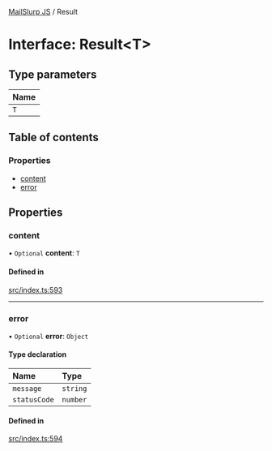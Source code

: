 [MailSlurp JS](../README.md) / Result

# Interface: Result<T\>

## Type parameters

| Name |
| :------ |
| `T` |

## Table of contents

### Properties

- [content](Result.md#content)
- [error](Result.md#error)

## Properties

### content

• `Optional` **content**: `T`

#### Defined in

[src/index.ts:593](https://github.com/mailslurp/mailslurp-client/blob/6534d6f/src/index.ts#L593)

___

### error

• `Optional` **error**: `Object`

#### Type declaration

| Name | Type |
| :------ | :------ |
| `message` | `string` |
| `statusCode` | `number` |

#### Defined in

[src/index.ts:594](https://github.com/mailslurp/mailslurp-client/blob/6534d6f/src/index.ts#L594)
